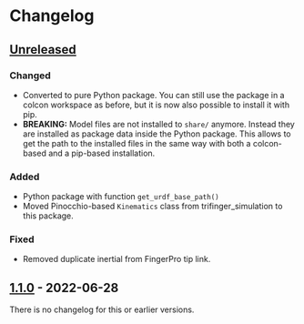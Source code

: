 # Changelog

## [Unreleased]

### Changed
- Converted to pure Python package.  You can still use the package in a colcon workspace
  as before, but it is now also possible to install it with pip.
- **BREAKING:** Model files are not installed to `share/` anymore.  Instead they are
  installed as package data inside the Python package.  This allows to get the
  path to the installed files in the same way with both a colcon-based and a pip-based
  installation.

### Added
- Python package with function `get_urdf_base_path()`
- Moved Pinocchio-based `Kinematics` class from trifinger_simulation to this package.

### Fixed
- Removed duplicate inertial from FingerPro tip link.

## [1.1.0] - 2022-06-28

There is no changelog for this or earlier versions.


[Unreleased]: https://github.com/open-dynamic-robot-initiative/robot_properties_fingers/compare/v1.1.0...HEAD
[1.1.0]: https://github.com/open-dynamic-robot-initiative/robot_properties_fingers/releases/tag/v1.1.0
